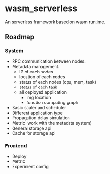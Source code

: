 # wasm_serverless
An serverless framework based on wasm runtime.

## Roadmap
### System
- RPC communication between nodes.
- Metadata management.
    - IP of each nodes
    - location of each nodes
    - status of each nodes (cpu, mem, task)
    - status of each task
    - all deployed application
        - img location
        - function computing graph
- Basic scaler and scheduler
- Different application type
- Propagation delay simulation
- Metric (work with the metadata system)
- General storage api
- Cache for storage api

### Frontend
- Deploy
- Metric
- Experiment config